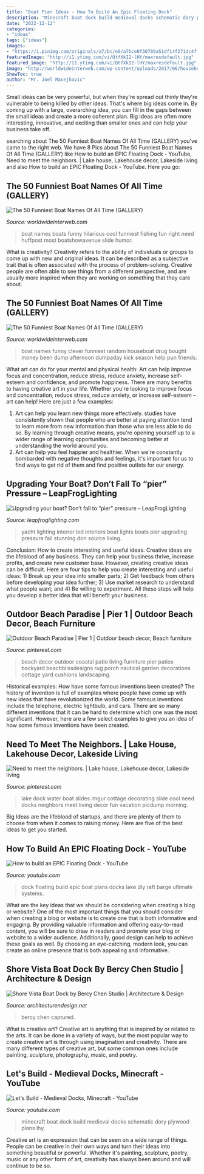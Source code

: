 ```yaml
---
title: "Boat Pier Ideas - How To Build An Epic Floating Dock"
description: "Minecraft boat dock build medieval docks schematic dory plywood plans lhy"
date: "2022-12-12"
categories:
- "ideas"
tags: ["ideas"]
images:
- "https://i.pinimg.com/originals/a7/bc/e0/a7bce0f30789a51df14f271dc4ff3c62.jpg"
featuredImage: "http://i1.ytimg.com/vi/QtfXkI2-lHY/maxresdefault.jpg"
featured_image: "http://i1.ytimg.com/vi/QtfXkI2-lHY/maxresdefault.jpg"
image: "http://worldwideinterweb.com/wp-content/uploads/2017/06/houseboat-names.jpg"
ShowToc: true
author: "Mr. Joel Macejkovic"
---
```



Small ideas can be very powerful, but when they're spread out thinly they're vulnerable to being killed by other ideas. That's where big ideas come in. By coming up with a large, overarching idea, you can fill in the gaps between the small ideas and create a more coherent plan. Big ideas are often more interesting, innovative, and exciting than smaller ones and can help your business take off.

	

		
searching about The 50 Funniest Boat Names Of All Time (GALLERY) you've came to the right web. We have 8 Pics about The 50 Funniest Boat Names Of All Time (GALLERY) like How to build an EPIC Floating Dock - YouTube, Need to meet the neighbors. | Lake house, Lakehouse decor, Lakeside living and also How to build an EPIC Floating Dock - YouTube. Here you go:
		
    
## The 50 Funniest Boat Names Of All Time (GALLERY)

<img loading=lazy src="http://worldwideinterweb.com/wp-content/uploads/2017/06/fun-names-for-boats.jpg" onerror="this.onerror=null;this.src='https://tse3.mm.bing.net/th?id=OIP.4X1_mh1UA6r1aj29AEfrrgHaFj&amp;pid=15.1';" alt="The 50 Funniest Boat Names Of All Time (GALLERY)">

_Source: worldwideinterweb.com_

>boat names boats funny hilarious cool funniest fishing fun right need huffpost most boatshowavenue slide humor. 

	

What is creativity?
Creativity refers to the ability of individuals or groups to come up with new and original ideas. It can be described as a subjective trait that is often associated with the process of problem-solving. Creative people are often able to see things from a different perspective, and are usually more inspired when they are working on something that they care about.

    
## The 50 Funniest Boat Names Of All Time (GALLERY)

<img loading=lazy src="http://worldwideinterweb.com/wp-content/uploads/2017/06/houseboat-names.jpg" onerror="this.onerror=null;this.src='https://tse1.mm.bing.net/th?id=OIP.hW5hlbOWI6W6wJREXPqvVAHaFq&amp;pid=15.1';" alt="The 50 Funniest Boat Names Of All Time (GALLERY)">

_Source: worldwideinterweb.com_

>boat names funny clever funniest random houseboat drug bought money been dump afternoon dumpaday kick season help pun friends. 

	

What art can do for your mental and physical health: Art can help improve focus and concentration, reduce stress, reduce anxiety, increase self-esteem and confidence, and promote happiness.
There are many benefits to having creative art in your life. Whether you're looking to improve focus and concentration, reduce stress, reduce anxiety, or increase self-esteem – art can help! Here are just a few examples: 
1. Art can help you learn new things more effectively. studies have consistently shown that people who are better at paying attention tend to learn more from new information than those who are less able to do so. By learning through creative means, you're opening yourself up to a wider range of learning opportunities and becoming better at understanding the world around you. 
2. Art can help you feel happier and healthier. When we're constantly bombarded with negative thoughts and feelings, it's important for us to find ways to get rid of them and find positive outlets for our energy.

    
## Upgrading Your Boat? Don’t Fall To “pier” Pressure – LeapFrogLighting

<img loading=lazy src="http://leapfroglighting.com/wp-content/uploads/2013/02/Yacht_interior_LED_lighting.jpg" onerror="this.onerror=null;this.src='https://tse4.mm.bing.net/th?id=OIP.MM3j6bouIUe_DNCh9kTu8QHaE8&amp;pid=15.1';" alt="Upgrading your boat? Don’t fall to “pier” pressure – LeapFrogLighting">

_Source: leapfroglighting.com_

>yacht lighting interior led interiors boat lights boats pier upgrading pressure fall stunning don source living. 

	

Conclusion: How to create interesting and useful ideas.
Creative ideas are the lifeblood of any business. They can help your business thrive, increase profits, and create new customer base. However, creating creative ideas can be difficult. Here are four tips to help you create interesting and useful ideas: 1) Break up your idea into smaller parts; 2) Get feedback from others before developing your idea further; 3) Use market research to understand what people want; and 4) Be willing to experiment. All these steps will help you develop a better idea that will benefit your business.

    
## Outdoor Beach Paradise | Pier 1 | Outdoor Beach Decor, Beach Furniture

<img loading=lazy src="https://i.pinimg.com/originals/4d/e7/4c/4de74c5abe849a49a5f9ce98e9ac9def.jpg" onerror="this.onerror=null;this.src='https://tse3.mm.bing.net/th?id=OIP.GQ_QUIuHfFmlpM6J0S57xgHaFw&amp;pid=15.1';" alt="Outdoor Beach Paradise | Pier 1 | Outdoor beach decor, Beach furniture">

_Source: pinterest.com_

>beach decor outdoor coastal patio living furniture pier patios backyard beachblissdesigns rug porch nautical garden decorations cottage yard cushions landscaping. 

	

Historical examples: How have some famous inventions been created?
The history of invention is full of examples where people have come up with new ideas that have revolutionized the world. Some famous inventions include the telephone, electric lightbulb, and cars. There are so many different inventions that it can be hard to determine which one was the most significant. However, here are a few select examples to give you an idea of how some famous inventions have been created.

    
## Need To Meet The Neighbors. | Lake House, Lakehouse Decor, Lakeside Living

<img loading=lazy src="https://i.pinimg.com/originals/a7/bc/e0/a7bce0f30789a51df14f271dc4ff3c62.jpg" onerror="this.onerror=null;this.src='https://tse4.mm.bing.net/th?id=OIP.3VuPT03w-aeFiFJ4-S9prAHaMY&amp;pid=15.1';" alt="Need to meet the neighbors. | Lake house, Lakehouse decor, Lakeside living">

_Source: pinterest.com_

>lake dock water boat slides imgur cottage decorating slide cool need docks neighbors meet living decor fun vacation picdump morning. 

	

Big Ideas are the lifeblood of startups, and there are plenty of them to choose from when it comes to raising money. Here are five of the best ideas to get you started.

    
## How To Build An EPIC Floating Dock - YouTube

<img loading=lazy src="http://i.ytimg.com/vi/mwcGwNoN4C4/maxresdefault.jpg" onerror="this.onerror=null;this.src='https://tse4.mm.bing.net/th?id=OIP.MmR-V63iHLLFiOY4vIg_fQHaEK&amp;pid=15.1';" alt="How to build an EPIC Floating Dock - YouTube">

_Source: youtube.com_

>dock floating build epic boat plans docks lake diy raft barge ultimate systems. 

	

What are the key ideas that we should be considering when creating a blog or website?
One of the most important things that you should consider when creating a blog or website is to create one that is both informative and engaging. By providing valuable information and offering easy-to-read content, you will be sure to draw in readers and promote your blog or website to a wider audience. Additionally, good design can help to achieve these goals as well. By choosing an eye-catching, modern look, you can create an online presence that is both appealing and informative.

    
## Shore Vista Boat Dock By Bercy Chen Studio | Architecture &amp; Design

<img loading=lazy src="https://cdn.architecturendesign.net/wp-content/uploads/2014/07/Shore-Vista-Boat-Dock-06.jpg" onerror="this.onerror=null;this.src='https://tse3.mm.bing.net/th?id=OIP.rJTxyBUFnDne-uskBKzh0wHaE8&amp;pid=15.1';" alt="Shore Vista Boat Dock by Bercy Chen Studio | Architecture &amp; Design">

_Source: architecturendesign.net_

>bercy chen captured. 

	

What is creative art?
Creative art is anything that is inspired by or related to the arts. It can be done in a variety of ways, but the most popular way to create creative art is through using imagination and creativity. There are many different types of creative art, but some common ones include painting, sculpture, photography, music, and poetry.

    
## Let&#039;s Build - Medieval Docks, Minecraft - YouTube

<img loading=lazy src="http://i1.ytimg.com/vi/QtfXkI2-lHY/maxresdefault.jpg" onerror="this.onerror=null;this.src='https://tse1.mm.bing.net/th?id=OIP.wvBfgq5xzgOY1T4BzajVgAHaEK&amp;pid=15.1';" alt="Let&#039;s Build - Medieval Docks, Minecraft - YouTube">

_Source: youtube.com_

>minecraft boat dock build medieval docks schematic dory plywood plans lhy. 

	

Creative art is an expression that can be seen on a wide range of things. People can be creative in their own ways and turn their ideas into something beautiful or powerful. Whether it's painting, sculpture, poetry, music or any other form of art, creativity has always been around and will continue to be so.

